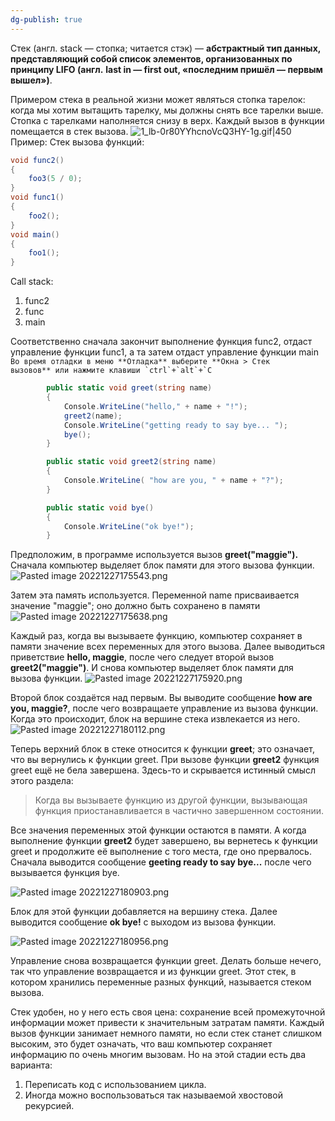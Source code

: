 ```yaml
---
dg-publish: true
---
```


Стек (англ. stack — стопка; читается стэк) — **абстрактный тип данных, представляющий собой список элементов, организованных по принципу LIFO (англ.** **last in — first out, «последним пришёл — первым вышел»)**.

Примером стека в реальной жизни может являться стопка тарелок: когда мы хотим вытащить тарелку, мы должны снять все тарелки выше. Стопка с тарелками наполняется снизу в верх. Каждый вызов в функции помещается в стек вызова.
![1_lb-0r80YYhcnoVcQ3HY-1g.gif|450](/img/user/Files/Image/1_lb-0r80YYhcnoVcQ3HY-1g.gif)
Пример:
Стек вызова функций:
```csharp
void func2() 
{ 
	foo3(5 / 0); 
} 
void func1() 
{ 
	foo2(); 
} 
void main() 
{ 
	foo1(); 
}
```
Call stack:
1. func2
2. func
3. main

Соответственно сначала закончит выполнение функция func2, отдаст управление функции func1, а та затем отдаст управление функции main
``Во время отладки в меню **Отладка** выберите **Окна > Стек вызовов** или нажмите клавиши `ctrl`+`alt`+`C``


```csharp
        public static void greet(string name)
        {
            Console.WriteLine("hello," + name + "!");
            greet2(name);
            Console.WriteLine("getting ready to say Ьуе... ");
            bye();
        }

        public static void greet2(string name)
        {
            Console.WriteLine( "how are you, " + name + "?");
        }

        public static void bye()
        {
            Console.WriteLine("ok bye!");
        }
```

Предположим, в программе используется вызов **greet("maggie").** Сначала компьютер выделяет блок памяти для этого вызова функции.
![Pasted image 20221227175543.png](/img/user/Files/Image/Pasted%20image%2020221227175543.png)

Затем эта память используется. Переменной name присваивается значение "maggie"; оно должно быть сохранено в памяти
![Pasted image 20221227175638.png](/img/user/Files/Image/Pasted%20image%2020221227175638.png)

Каждый раз, когда вы вызываете функцию, компьютер сохраняет в памяти значение всех переменных для этого вызова. Далее выводиться приветствие **hello, maggie**, после чего следует второй вызов **greet2("maggie")**. И снова компьютер выделяет блок памяти для вызова функции.
![Pasted image 20221227175920.png](/img/user/Files/Image/Pasted%20image%2020221227175920.png)

Второй блок создаётся над первым. Вы выводите сообщение **how are you, maggie?**, после чего возвращаете управление из вызова функции. Когда это происходит, блок на вершине стека извлекается из него.
![Pasted image 20221227180112.png](/img/user/Files/Image/Pasted%20image%2020221227180112.png)

Теперь верхний блок в стеке относится к функции **greet**; это означает, что вы вернулись к функции greet. При вызове функции **greet2** функция greet ещё не бела завершена. Здесь-то и скрывается истинный смысл этого раздела:
> Когда вы вызываете функцию из другой функции, вызывающая функция приостанавливается в частично завершенном состоянии.

Все значения переменных этой функции остаются в памяти. А когда выполнение функции **greet2** будет завершено, вы вернетесь к функции greet и продолжите её выполнение с того места, где оно прервалось. Сначала выводится сообщение **geeting ready to say bye...** после чего вызывается функция bye.

![Pasted image 20221227180903.png](/img/user/Files/Image/Pasted%20image%2020221227180903.png)

Блок для этой функции добавляется на вершину стека. Далее выводится сообщение **ok bye!** с выходом из вызова функции.

![Pasted image 20221227180956.png](/img/user/Files/Image/Pasted%20image%2020221227180956.png)

Управление снова возвращается функции greet. Делать больше нечего, так что управление возвращается и из функции greet. Этот стек, в котором хранились переменные разных функций, называется стеком вызова.

Стек удобен, но у него есть своя цена: сохранение всей промежуточной информации может привести к значительным затратам памяти. Каждый вызов функции занимает немного памяти,   но если стек станет слишком высоким, это будет означать, что ваш компьютер сохраняет информацию по очень многим вызовам. Но на этой стадии есть два варианта:
1. Переписать код с использованием цикла.  
2. Иногда можно воспользоваться так называемой хвостовой рекурсией.



